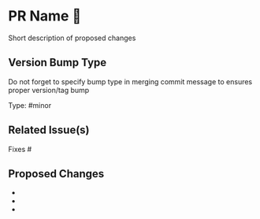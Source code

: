 # PR Name :rocket:

Short description of proposed changes

## Version Bump Type

Do not forget to specify bump type in merging commit message to ensures proper version/tag bump

Type: #minor
<!-- #patch for quick and easy fixes -->
<!-- #minor for bigger bugfix and minor features -->
<!-- #major for major changes and features -->

## Related Issue(s)

Fixes #

## Proposed Changes

  -
  -
  -
